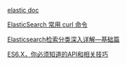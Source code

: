

[elastic doc](https://www.elastic.co/guide/en/elasticsearch/reference/7.x/array.html)


[ElasticSearch 常用 curl 命令](https://www.cnblogs.com/remainsu/p/elasticsearch-chang-yong-curl-ming-ling.html)


[Elasticsearch检索分类深入详解—基础篇](https://blog.csdn.net/laoyang360/article/details/77623013)


[ES6.X，你必须知道的API和相关技巧](https://blog.csdn.net/laoyang360/article/details/77412668)